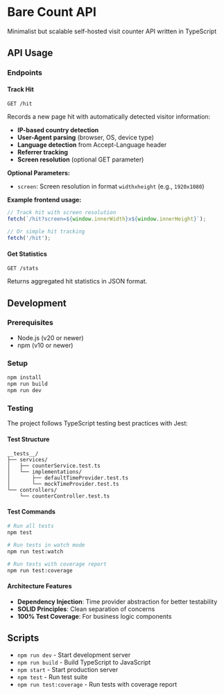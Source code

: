 # Bare Count API

Minimalist but scalable self-hosted visit counter API written in TypeScript

## API Usage

### Endpoints

#### Track Hit
```
GET /hit
```

Records a new page hit with automatically detected visitor information:
- **IP-based country detection**
- **User-Agent parsing** (browser, OS, device type)
- **Language detection** from Accept-Language header
- **Referrer tracking**
- **Screen resolution** (optional GET parameter)

**Optional Parameters:**
- `screen`: Screen resolution in format `widthxheight` (e.g., `1920x1080`)

**Example frontend usage:**
```javascript
// Track hit with screen resolution
fetch(`/hit?screen=${window.innerWidth}x${window.innerHeight}`);

// Or simple hit tracking
fetch('/hit');
```

#### Get Statistics
```
GET /stats
```

Returns aggregated hit statistics in JSON format.

## Development

### Prerequisites
- Node.js (v20 or newer)
- npm (v10 or newer)

### Setup
```bash
npm install
npm run build
npm run dev
```

### Testing

The project follows TypeScript testing best practices with Jest:

#### Test Structure
```
__tests__/
├── services/
│   ├── counterService.test.ts
│   └── implementations/
│       ├── defaultTimeProvider.test.ts
│       └── mockTimeProvider.test.ts
└── controllers/
    └── counterController.test.ts
```

#### Test Commands
```bash
# Run all tests
npm test

# Run tests in watch mode
npm run test:watch

# Run tests with coverage report
npm run test:coverage
```

#### Architecture Features
- **Dependency Injection**: Time provider abstraction for better testability
- **SOLID Principles**: Clean separation of concerns
- **100% Test Coverage**: For business logic components

## Scripts

- `npm run dev` - Start development server
- `npm run build` - Build TypeScript to JavaScript
- `npm start` - Start production server
- `npm test` - Run test suite
- `npm run test:coverage` - Run tests with coverage report 
